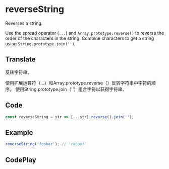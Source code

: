 # reverseString

Reverses a string.

Use the spread operator (`...`) and `Array.prototype.reverse()` to reverse the order of the characters in the string.
Combine characters to get a string using `String.prototype.join('')`.

## Translate

反转字符串。

使用扩展运算符（...）和Array.prototype.reverse（）反转字符串中字符的顺序。
使用String.prototype.join（''）组合字符以获得字符串。

## Code

```js
const reverseString = str => [...str].reverse().join('');
```

## Example

```js
reverseString('foobar'); // 'raboof'
```

## CodePlay

<template>
  <code-play codeplay-id="" />
</template>
